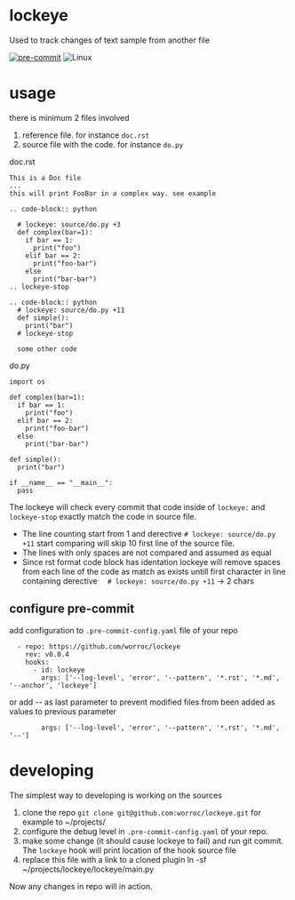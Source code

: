 # lockeye

Used to track changes of text sample from another file

[![pre-commit](https://img.shields.io/badge/pre--commit-enabled-brightgreen?logo=pre-commit)](https://github.com/pre-commit/pre-commit)
![Linux](https://img.shields.io/sourceforge/platform/platform?color=green&logo=Linux)

# usage

there is minimum 2 files involved

1. reference file. for instance `doc.rst`
2. source file with the code. for instance `do.py`

doc.rst

```
This is a Doc file
...
this will print FooBar in a complex way. see example

.. code-block:: python

  # lockeye: source/do.py +3
  def complex(bar=1):
    if bar == 1:
      print("foo")
    elif bar == 2:
      print("foo-bar")
    else
      print("bar-bar")
.. lockeye-stop

.. code-block:: python
  # lockeye: source/do.py +11
  def simple():
    print("bar")
  # lockeye-stop

  some other code

```

do.py

```
import os

def complex(bar=1):
  if bar == 1:
    print("foo")
  elif bar == 2:
    print("foo-bar")
  else
    print("bar-bar")

def simple():
  print("bar")

if __name__ == "__main__":
  pass

```

The lockeye will check every commit that code inside of `lockeye:` and `lockeye-stop`
exactly match the code in source file.

* The line counting start from 1 and derective `# lockeye: source/do.py +11` start comparing
  will skip 10 first line of the source file.
* The lines with only spaces are not compared and assumed as equal
* Since rst format code block has identation lockeye will remove spaces from each line of the
  code as match as exists untill first character
  in line containing derective `  # lockeye: source/do.py +11` -> 2 chars


## configure pre-commit

add configuration to `.pre-commit-config.yaml` file of your repo

```
  - repo: https://github.com/worroc/lockeye
    rev: v0.0.4
    hooks:
      - id: lockeye
        args: ['--log-level', 'error', '--pattern', '*.rst', '*.md', '--anchor', 'lockeye']
```

or add -- as last parameter to prevent modified files from been added
as values to previous parameter

```
        args: ['--log-level', 'error', '--pattern', '*.rst', '*.md', '--']
```

# developing

The simplest way to developing is working on the sources

1. clone the repo `git clone git@github.com:worroc/lockeye.git`
    for example to ~/projects/
2. configure the debug level in `.pre-commit-config.yaml` of your repo.
3. make some change (it should cause lockeye to fail) and run git commit.
The `lockeye` hook will print location of the hook source file
4. replace this file with a link to a cloned plugin
    ln -sf ~/projects/lockeye/lockeye/main.py <file location from last run>

Now any changes in repo will in action.
